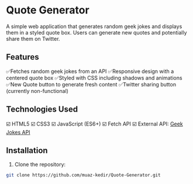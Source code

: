 # Quote Generator

A simple web application that generates random geek jokes and displays them in a styled quote box. Users can generate new quotes and potentially share them on Twitter.

## Features

  ✅Fetches random geek jokes from an API
  ✅Responsive design with a centered quote box
  ✅Styled with CSS including shadows and animations
  ✅New Quote button to generate fresh content
  ✅Twitter sharing button (currently non-functional)

## Technologies Used

  ☑️ HTML5
  ☑️ CSS3
  ☑️ JavaScript (ES6+)
  ☑️ Fetch API
  ☑️ External API: [Geek Jokes API](https://geek-jokes.sameerkumar.website/)

## Installation

1. Clone the repository:
```bash
git clone https://github.com/muaz-kedir/Quote-Generator.git
